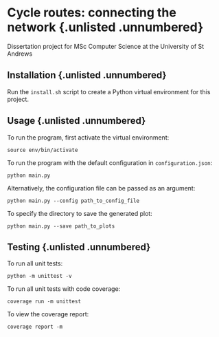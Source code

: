 # Cycle routes: connecting the network {.unlisted .unnumbered}
Dissertation project for MSc Computer Science at the University of St Andrews

## Installation {.unlisted .unnumbered}
Run the `install.sh` script to create a Python virtual environment for this project.

## Usage {.unlisted .unnumbered}
To run the program, first activate the virtual environment:

    source env/bin/activate

To run the program with the default configuration in `configuration.json`:

    python main.py

Alternatively, the configuration file can be passed as an argument:

    python main.py --config path_to_config_file

To specify the directory to save the generated plot:

    python main.py --save path_to_plots

## Testing {.unlisted .unnumbered}
To run all unit tests:

    python -m unittest -v

To run all unit tests with code coverage:

    coverage run -m unittest

To view the coverage report:

    coverage report -m

